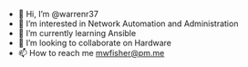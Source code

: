 - 👋 Hi, I’m @warrenr37
- 👀 I’m interested in Network Automation and Administration
- 🌱 I’m currently learning Ansible
- 💞️ I’m looking to collaborate on Hardware
- 📫 How to reach me mwfisher@pm.me

<!---
warrenr37/warrenr37 is a ✨ special ✨ repository because its `README.md` (this file) appears on your GitHub profile.
You can click the Preview link to take a look at your changes.
--->
